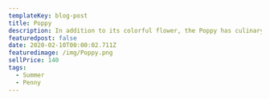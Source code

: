 ```yaml
---
templateKey: blog-post
title: Poppy
description: In addition to its colorful flower, the Poppy has culinary and medicinal uses.,
featuredpost: false
date: 2020-02-10T00:00:02.711Z
featuredimage: /img/Poppy.png
sellPrice: 140
tags:
  - Summer
  - Penny
---
```

